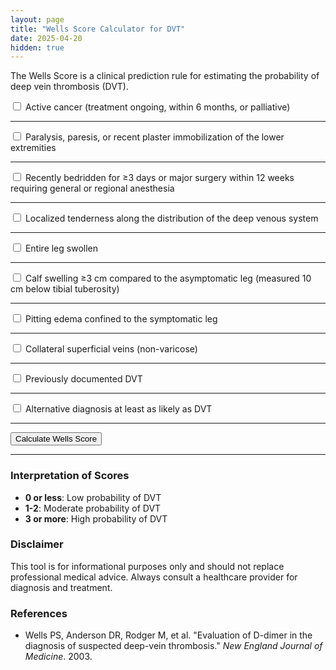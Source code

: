 ```yaml
---
layout: page
title: "Wells Score Calculator for DVT"
date: 2025-04-20
hidden: true
---
```


The Wells Score is a clinical prediction rule for estimating the probability of deep vein thrombosis (DVT). 

<div class="card">
    <div class="card-body">
        <form id="wellsForm">
            <!-- Wells Score Criteria -->
            <div class="form-check mb-2">
                <input class="form-check-input" type="checkbox" id="cancer">
                <label class="form-check-label" for="cancer">
                    Active cancer (treatment ongoing, within 6 months, or palliative)
                </label>
            </div><hr>
            <div class="form-check mb-2">
                <input class="form-check-input" type="checkbox" id="paralysis">
                <label class="form-check-label" for="paralysis">
                    Paralysis, paresis, or recent plaster immobilization of the lower extremities
                </label>
            </div><hr>
            <div class="form-check mb-2">
                <input class="form-check-input" type="checkbox" id="bedridden">
                <label class="form-check-label" for="bedridden">
                    Recently bedridden for ≥3 days or major surgery within 12 weeks requiring general or regional anesthesia
                </label>
            </div><hr>
            <div class="form-check mb-2">
                <input class="form-check-input" type="checkbox" id="tenderness">
                <label class="form-check-label" for="tenderness">
                    Localized tenderness along the distribution of the deep venous system
                </label>
            </div><hr>
            <div class="form-check mb-2">
                <input class="form-check-input" type="checkbox" id="swelling">
                <label class="form-check-label" for="swelling">
                    Entire leg swollen
                </label>
            </div><hr>
            <div class="form-check mb-2">
                <input class="form-check-input" type="checkbox" id="calfSwelling">
                <label class="form-check-label" for="calfSwelling">
                    Calf swelling ≥3 cm compared to the asymptomatic leg (measured 10 cm below tibial tuberosity)
                </label>
            </div><hr>
            <div class="form-check mb-2">
                <input class="form-check-input" type="checkbox" id="pittingEdema">
                <label class="form-check-label" for="pittingEdema">
                    Pitting edema confined to the symptomatic leg
                </label>
            </div><hr>
            <div class="form-check mb-2">
                <input class="form-check-input" type="checkbox" id="collateral">
                <label class="form-check-label" for="collateral">
                    Collateral superficial veins (non-varicose)
                </label>
            </div><hr>
            <div class="form-check mb-2">
                <input class="form-check-input" type="checkbox" id="previousDVT">
                <label class="form-check-label" for="previousDVT">
                    Previously documented DVT
                </label>
            </div><hr>
            <div class="form-check mb-2">
                <input class="form-check-input" type="checkbox" id="alternativeDiagnosis">
                <label class="form-check-label" for="alternativeDiagnosis">
                    Alternative diagnosis at least as likely as DVT
                </label>
            </div>
            <hr>
            <button type="button" class="btn btn-primary w-100" onclick="calculateWellsDVT()">Calculate Wells Score
            </button><hr>
        </form>
        <div class="mt-4">
            <div id="resultCard" class="card text-center d-none">
                <div id="result" class="card-body fw-bold"></div>
            </div>
        </div>
    </div>
</div>

<script src="/assets/js/calculator.js"></script>

### Interpretation of Scores
- **0 or less**: Low probability of DVT
- **1-2**: Moderate probability of DVT
- **3 or more**: High probability of DVT

### Disclaimer
This tool is for informational purposes only and should not replace professional medical advice. Always consult a healthcare provider for diagnosis and treatment.

### References
- Wells PS, Anderson DR, Rodger M, et al. "Evaluation of D-dimer in the diagnosis of suspected deep-vein thrombosis." *New England Journal of Medicine*. 2003.